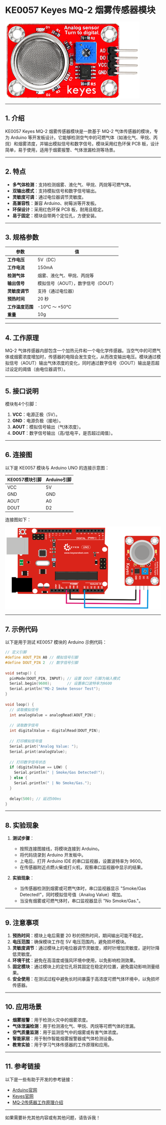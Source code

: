# **KE0057 Keyes MQ-2 烟雾传感器模块**

![image-20250312163540118](media/image-20250312163540118.png)

---

## **1. 介绍**

KE0057 Keyes MQ-2 烟雾传感器模块是一款基于 MQ-2 气体传感器的模块，专为 Arduino 等开发板设计。它能够检测空气中的可燃气体（如液化气、甲烷、丙烷）和烟雾浓度，并输出模拟信号和数字信号。模块采用红色环保 PCB 板，设计简单，易于使用，适用于烟雾报警、气体泄漏检测等场景。

---

## **2. 特点**

- **多气体检测**：支持检测烟雾、液化气、甲烷、丙烷等可燃气体。
- **双输出模式**：支持模拟信号和数字信号输出。
- **灵敏度可调**：通过电位器调节灵敏度。
- **高兼容性**：兼容 Arduino、树莓派等开发板。
- **环保设计**：采用红色环保 PCB 板，耐用且稳定。
- **易于固定**：模块自带两个定位孔，方便安装。

---

## **3. 规格参数**

| 参数            | 值                     |
|-----------------|------------------------|
| **工作电压**    | 5V（DC）               |
| **工作电流**    | 150mA                  |
| **检测气体**    | 烟雾、液化气、甲烷、丙烷等 |
| **输出信号**    | 模拟信号（AOUT），数字信号（DOUT） |
| **灵敏度调节**  | 支持（通过电位器）     |
| **预热时间**    | 20 秒                  |
| **工作温度范围**| -10℃ ～ +50℃          |
| **重量**        | 10g                    |

---

## **4. 工作原理**

MQ-2 气体传感器内部包含一个加热元件和一个电化学传感器。当空气中的可燃气体或烟雾浓度增加时，传感器的电阻会发生变化，从而改变输出电压。模块通过模拟信号（AOUT）输出气体浓度的变化，同时通过数字信号（DOUT）输出是否超过设定的阈值（由电位器调节）。

---

## **5. 接口说明**

模块有4个引脚：
1. **VCC**：电源正极（5V）。
2. **GND**：电源负极（接地）。
3. **AOUT**：模拟信号输出（气体浓度）。
4. **DOUT**：数字信号输出（高/低电平，是否超过阈值）。

---

## **6. 连接图**

以下是 KE0057 模块与 Arduino UNO 的连接示意图：

| KE0057模块引脚 | Arduino引脚 |
|----------------|-------------|
| VCC            | 5V          |
| GND            | GND         |
| AOUT           | A0          |
| DOUT           | D2          |

连接图如下：

![image-20250312163552119](media/image-20250312163552119.png)

---

## **7. 示例代码**

以下是用于测试 KE0057 模块的 Arduino 示例代码：

```cpp
// 定义引脚
#define AOUT_PIN A0 // 模拟信号引脚
#define DOUT_PIN 2  // 数字信号引脚

void setup() {
  pinMode(DOUT_PIN, INPUT); // 设置 DOUT 引脚为输入模式
  Serial.begin(9600);       // 设置串口波特率为9600
  Serial.println("MQ-2 Smoke Sensor Test");
}

void loop() {
  // 读取模拟信号
  int analogValue = analogRead(AOUT_PIN);

  // 读取数字信号
  int digitalValue = digitalRead(DOUT_PIN);

  // 打印模拟信号值
  Serial.print("Analog Value: ");
  Serial.print(analogValue);

  // 打印数字信号状态
  if (digitalValue == LOW) {
    Serial.println(" | Smoke/Gas Detected!");
  } else {
    Serial.println(" | No Smoke/Gas.");
  }

  delay(500); // 延迟500ms
}
```

---

## **8. 实验现象**

1. **测试步骤**：
   - 按照连接图接线，将模块连接到 Arduino。
   - 将代码烧录到 Arduino 开发板中。
   - 上电后，打开 Arduino IDE 的串口监视器，设置波特率为 9600。
   - 在传感器附近点燃火柴或打火机，观察串口监视器中显示的结果。

2. **实验现象**：
   - 当传感器检测到烟雾或可燃气体时，串口监视器显示 "Smoke/Gas Detected!"，同时模拟信号值（Analog Value）增加。
   - 当没有烟雾或可燃气体时，串口监视器显示 "No Smoke/Gas."。

---

## **9. 注意事项**

1. **预热时间**：模块上电后需要 20 秒的预热时间，期间输出可能不稳定。
2. **电压范围**：确保模块工作在 5V 电压范围内，避免损坏模块。
3. **灵敏度调节**：通过模块上的电位器调节灵敏度，顺时针增加灵敏度，逆时针降低灵敏度。
4. **环境干扰**：避免在高湿度或强风环境中使用，以免影响检测效果。
5. **固定模块**：通过模块上的定位孔将其固定在稳定的位置，避免震动影响测量结果。
6. **安全使用**：在测试过程中避免长时间暴露于高浓度可燃气体环境中，以免损坏传感器。

---

## **10. 应用场景**

- **烟雾报警**：用于检测火灾中的烟雾浓度。
- **气体泄漏检测**：用于检测液化气、甲烷、丙烷等可燃气体的泄漏。
- **空气质量监测**：用于监测空气中的烟雾或有害气体浓度。
- **智能家居**：用于制作智能烟雾报警器或气体检测设备。
- **教育实验**：用于学习气体传感器的工作原理和应用。

---

## **11. 参考链接**

以下是一些有助于开发的参考链接：
- [Arduino官网](https://www.arduino.cc/)
- [Keyes官网](http://www.keyes-robot.com/)
- [MQ-2传感器工作原理介绍](https://www.pololu.com/file/0J309/MQ2.pdf)

---

如果需要补充其他内容或有其他问题，请告诉我！
